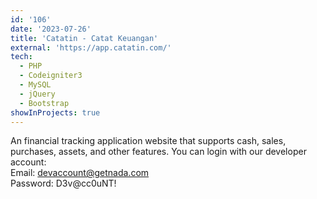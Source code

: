 ```yaml
---
id: '106'
date: '2023-07-26'
title: 'Catatin - Catat Keuangan'
external: 'https://app.catatin.com/'
tech:
  - PHP
  - Codeigniter3
  - MySQL
  - jQuery
  - Bootstrap
showInProjects: true
---
```


An financial tracking application website that supports cash, sales, purchases, assets, and other features. You can login with our developer account:
<br/>
Email: devaccount@getnada.com
<br/>
Password: D3v@cc0uNT!

